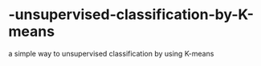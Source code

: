 # -unsupervised-classification-by-K-means
a simple way to unsupervised classification by using K-means
